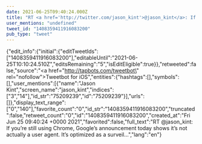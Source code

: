 ```yaml
---
date: 2021-06-25T09:40:24.000Z
title: "RT <a href='http://twitter.com/jason_kint'>@jason_kint</a>: If you’re still using Chrome, Google’s announcement today shows it’s not actually a user agent. It’s optimized as a surveil…″"
user_mentions: "undefined"
tweet_id: "1408359411916083200"
pub_type: "tweet"
---
```

{"edit_info":{"initial":{"editTweetIds":["1408359411916083200"],"editableUntil":"2021-06-25T10:10:24.510Z","editsRemaining":"5","isEditEligible":true}},"retweeted":false,"source":"<a href=\"http://tapbots.com/tweetbot\" rel=\"nofollow\">Tweetbot for iΟS</a>","entities":{"hashtags":[],"symbols":[],"user_mentions":[{"name":"Jason Kint","screen_name":"jason_kint","indices":["3","14"],"id_str":"75209239","id":"75209239"}],"urls":[]},"display_text_range":["0","140"],"favorite_count":"0","id_str":"1408359411916083200","truncated":false,"retweet_count":"0","id":"1408359411916083200","created_at":"Fri Jun 25 09:40:24 +0000 2021","favorited":false,"full_text":"RT @jason_kint: If you’re still using Chrome, Google’s announcement today shows it’s not actually a user agent. It’s optimized as a surveil…","lang":"en"}
